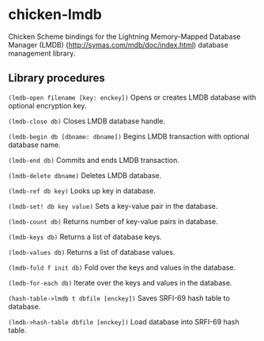 # chicken-lmdb

Chicken Scheme bindings for the Lightning Memory-Mapped Database
Manager (LMDB) (http://symas.com/mdb/doc/index.html) database
management library.


## Library procedures

`(lmdb-open filename [key: enckey])`
Opens or creates LMDB database with optional encryption key.

`(lmdb-close db)`
Closes LMDB database handle.

`(lmdb-begin db [dbname: dbname])`
Begins LMDB transaction with optional database name.

`(lmdb-end db)`
Commits and ends LMDB transaction.

`(lmdb-delete dbname)`
Deletes LMDB database.

`(lmdb-ref db key)`
Looks up key in database.

`(lmdb-set! db key value)`
Sets a key-value pair in the database.

`(lmdb-count db)`
Returns number of key-value pairs in database.

`(lmdb-keys db)`
Returns a list of database keys.

`(lmdb-values db)`
Returns a list of database values.

`(lmdb-fold f init db)`
Fold over the keys and values in the database.

`(lmdb-for-each db)`
Iterate over the keys and values in the database.

`(hash-table->lmdb t dbfile [enckey])`
Saves SRFI-69 hash table to database.

`(lmdb->hash-table dbfile [enckey])`
Load database into SRFI-69 hash table.

